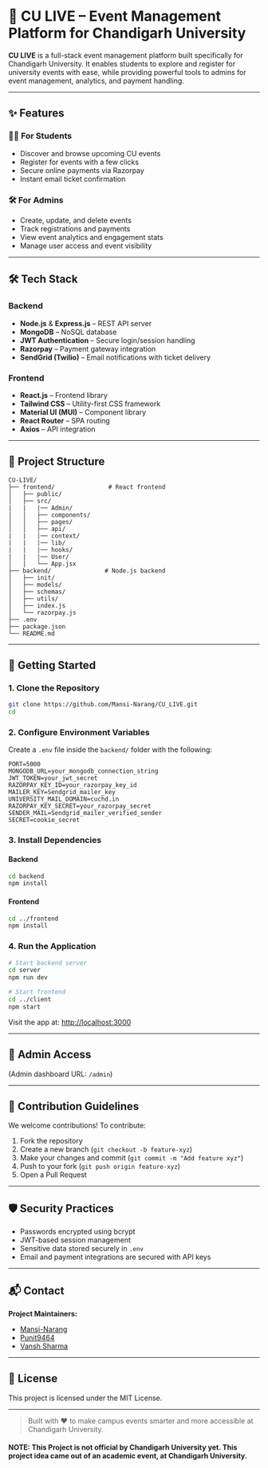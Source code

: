 
# 🎉 CU LIVE – Event Management Platform for Chandigarh University

**CU LIVE** is a full-stack event management platform built specifically for Chandigarh University. It enables students to explore and register for university events with ease, while providing powerful tools to admins for event management, analytics, and payment handling.

---

## ✨ Features

### 👩‍🎓 For Students
- Discover and browse upcoming CU events
- Register for events with a few clicks
- Secure online payments via Razorpay
- Instant email ticket confirmation

### 🛠️ For Admins
- Create, update, and delete events
- Track registrations and payments
- View event analytics and engagement stats
- Manage user access and event visibility

---

## 🛠 Tech Stack

### Backend
- **Node.js** & **Express.js** – REST API server
- **MongoDB** – NoSQL database
- **JWT Authentication** – Secure login/session handling
- **Razorpay** – Payment gateway integration
- **SendGrid (Twilio)** – Email notifications with ticket delivery

### Frontend
- **React.js** – Frontend library
- **Tailwind CSS** – Utility-first CSS framework
- **Material UI (MUI)** – Component library
- **React Router** – SPA routing
- **Axios** – API integration

---

## 📁 Project Structure

```
CU-LIVE/
├── frontend/               # React frontend
│   ├── public/
│   ├── src/
|   |   |── Admin/
│   │   ├── components/
│   │   ├── pages/
│   │   ├── api/
|   |   |── context/
|   |   |── lib/
|   |   |── hooks/
|   |   |── User/
│   │   └── App.jsx
├── backend/               # Node.js backend
│   ├── init/
│   ├── models/
│   ├── schemas/
│   ├── utils/
│   ├── index.js
│   └── razorpay.js
├── .env
├── package.json
└── README.md
```

---

## 🚀 Getting Started

### 1. Clone the Repository

```bash
git clone https://github.com/Mansi-Narang/CU_LIVE.git
cd 
```

### 2. Configure Environment Variables

Create a `.env` file inside the `backend/` folder with the following:

```env
PORT=5000
MONGODB_URL=your_mongodb_connection_string
JWT_TOKEN=your_jwt_secret
RAZORPAY_KEY_ID=your_razorpay_key_id
MAILER_KEY=Sendgrid_mailer_key
UNIVERSITY_MAIL_DOMAIN=cuchd.in
RAZORPAY_KEY_SECRET=your_razorpay_secret
SENDER_MAIL=Sendgrid_mailer_verified_sender
SECRET=cookie_secret
```

### 3. Install Dependencies

#### Backend
```bash
cd backend
npm install
```

#### Frontend
```bash
cd ../frontend
npm install
```

### 4. Run the Application

```bash
# Start backend server
cd server
npm run dev

# Start frontend
cd ../client
npm start
```

Visit the app at: [http://localhost:3000](http://localhost:3000)

---

## 🔐 Admin Access

(Admin dashboard URL: `/admin`)

---

## 🤝 Contribution Guidelines

We welcome contributions! To contribute:

1. Fork the repository
2. Create a new branch (`git checkout -b feature-xyz`)
3. Make your changes and commit (`git commit -m "Add feature xyz"`)
4. Push to your fork (`git push origin feature-xyz`)
5. Open a Pull Request

---

## 🛡 Security Practices

- Passwords encrypted using bcrypt
- JWT-based session management
- Sensitive data stored securely in `.env`
- Email and payment integrations are secured with API keys

---

## 📬 Contact

**Project Maintainers:** 

 - [Mansi-Narang](https://github.com/Mansi-Narang/)
 - [Punit9464](https://github.com/Punit9464/)
 - [Vansh Sharma](https://github.com/vanshshar/)

---

## 📄 License

This project is licensed under the MIT License.

---

> Built with ❤️ to make campus events smarter and more accessible at Chandigarh University.

#### NOTE: This Project is not official by Chandigarh University yet. This project idea came out of an academic event, at Chandigarh University.
